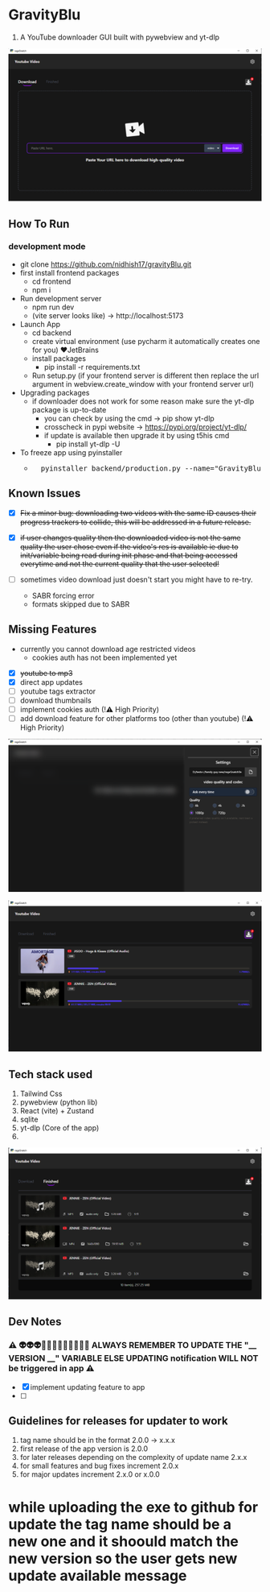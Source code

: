 # GravityBlu
1. A YouTube downloader GUI built with pywebview and yt-dlp

![demo image](./assets/demo1.png)

## How To Run
### development mode
- git clone https://github.com/nidhish17/gravityBlu.git
- first install frontend packages
  - cd frontend
  - npm i 
- Run development server
  - npm run dev
  - (vite server looks like) &rarr; http://localhost:5173
- Launch App
  - cd backend
  - create virtual environment (use pycharm it automatically creates one for you) ❤️JetBrains
  - install packages
    - pip install -r requirements.txt
  - Run setup.py (if your frontend server is different then replace the url argument in webview.create_window with your frontend server url)
- Upgrading packages
  - if downloader does not work for some reason make sure the yt-dlp package is up-to-date
    - you can check by using the cmd &rarr; pip show yt-dlp
    - crosscheck in pypi website &rarr; https://pypi.org/project/yt-dlp/ 
    - if update is available then upgrade it by using t5his cmd
      - pip install yt-dlp -U
- To freeze app using pyinstaller
  - <pre lang="python">
      pyinstaller backend/production.py --name="GravityBlu" --onefile --icon="assets/icon.png" --add-data "./backend/frontend_production;frontend_production" --noconsole
    </pre>

## Known Issues
- [x] ~~Fix a minor bug: downloading two videos with the same ID causes their progress trackers to collide,
this will be addressed in a future release.~~

- [x] ~~if user changes quality then the downloaded video is not the same quality the user chose even if the
video's res is available ie due to init/variable being read during init phase and that being accessed everytime and not the current quality that the user selected!~~

- [ ] sometimes video download just doesn't start you might have to re-try.
  - SABR forcing error
  - formats skipped due to SABR

## Missing Features
- currently you cannot download age restricted videos
  - cookies auth has not been implemented yet

- [x] ~~youtube to mp3~~
- [x] direct app updates
- [ ] youtube tags extractor
- [ ] download thumbnails
- [ ] implement cookies auth (!⚠️ High Priority)
- [ ] add download feature for other platforms too (other than youtube) (!⚠️ High Priority)

![demo image](./assets/demo3.png)

![demo image](./assets/demo5.png)

## Tech stack used
1. Tailwind Css
2. pywebview (python lib)
3. React (vite) + Zustand
4. sqlite
5. yt-dlp (Core of the app)
6.

![demo image](./assets/demo4.png)


## Dev Notes
### ⚠️ 👽👽👽🧨🧨🧨🧨🧨🧨🧨🐦‍🔥 ALWAYS REMEMBER TO UPDATE THE "__ VERSION __" VARIABLE ELSE UPDATING notification WILL NOT be triggered in app ⚠️
- [x] implement updating feature to app
- [ ]

## Guidelines for releases for updater to work
1. tag name should be in the format 2.0.0 -> x.x.x
2. first release of the app version is 2.0.0
3. for later releases depending on the complexity of update name 2.x.x
4. for small features and bug fixes increment 2.0.x
5. for major updates increment 2.x.0 or x.0.0

# while uploading the exe to github for update the tag name should be a new one and it shoould match the new version so the user gets new update available message
